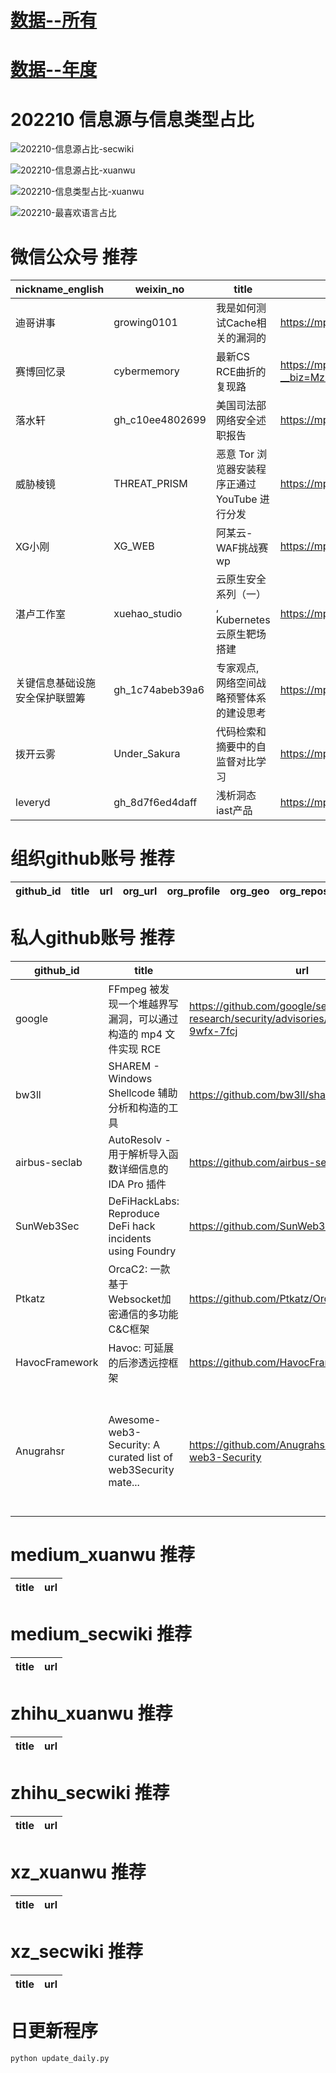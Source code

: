 # [数据--所有](README_20.md)
# [数据--年度](README_2022.md)
# 202210 信息源与信息类型占比
![202210-信息源占比-secwiki](data/img/domain/202210-信息源占比-secwiki.png)

![202210-信息源占比-xuanwu](data/img/domain/202210-信息源占比-xuanwu.png)



![202210-信息类型占比-xuanwu](data/img/tag/202210-信息类型占比-xuanwu.png)

![202210-最喜欢语言占比](data/img/language/202210-最喜欢语言占比.png)

# 微信公众号 推荐
| nickname_english | weixin_no | title | url| 
| --- | --- | --- | ---| 
| 迪哥讲事 | growing0101 | 我是如何测试Cache相关的漏洞的 | https://mp.weixin.qq.com/s/IfkpElF5O1Qz9aet8zSujA | 2| 
| 赛博回忆录 | cybermemory | 最新CS RCE曲折的复现路 | https://mp.weixin.qq.com/s?__biz=MzIxNDAyNjQwNg==&mid=2456098978&idx=1&sn=d511d5a674d84eeaf262c8e389ae0403&chksm=803c696bb74be07d8ef8e473b11ffe4dce57b58ccf82e8615ab15d9ba6bba9263360c01276a8 | 1| 
| 落水轩 | gh_c10ee4802699 | 美国司法部网络安全述职报告 | https://mp.weixin.qq.com/s/nIbSV4dGpVtp98beqeL2Hg | 1| 
| 威胁棱镜 | THREAT_PRISM | 恶意 Tor 浏览器安装程序正通过 YouTube 进行分发 | https://mp.weixin.qq.com/s/c3jixzRxo0eg2IrA9xcJtw | 1| 
| XG小刚 | XG_WEB | 阿某云-WAF挑战赛wp | https://mp.weixin.qq.com/s/H1kslnpYbAmUOs7g0SpFWQ | 1| 
| 湛卢工作室 | xuehao_studio | 云原生安全系列（一） , Kubernetes云原生靶场搭建 | https://mp.weixin.qq.com/s/XmEhvrzwmcjW9lBIZMl2ag | 1| 
| 关键信息基础设施安全保护联盟筹 | gh_1c74abeb39a6 | 专家观点, 网络空间战略预警体系的建设思考 | https://mp.weixin.qq.com/s/2z9ze6N4p2R_Tokbk0g-vA | 1| 
| 拨开云雾 | Under_Sakura | 代码检索和摘要中的自监督对比学习 | https://mp.weixin.qq.com/s/pTNNIeico9mcDqvcXos3cA | 1| 
| leveryd | gh_8d7f6ed4daff | 浅析洞态iast产品 | https://mp.weixin.qq.com/s/fq2m59L_2Piqyeufl6eZFQ | 1| 


# 组织github账号 推荐
| github_id | title | url | org_url | org_profile | org_geo | org_repositories | org_people | org_projects | repo_lang | repo_star | repo_forks| 
| --- | --- | --- | --- | --- | --- | --- | --- | --- | --- | --- | ---| 


# 私人github账号 推荐
| github_id | title | url | p_url | p_profile | p_loc | p_company | p_repositories | p_projects | p_stars | p_followers | p_following | repo_lang | repo_star | repo_forks | 
| --- | --- | --- | --- | --- | --- | --- | --- | --- | --- | --- | --- | --- | --- | ---| 
| google | FFmpeg 被发现一个堆越界写漏洞，可以通过构造的 mp4 文件实现 RCE | https://github.com/google/security-research/security/advisories/GHSA-vhxg-9wfx-7fcj | None | None | None | None | 0 | 0 | 0 | 0 | 0 | Vue,Java,Python,JavaScript,C++,HTML,Go,Rust | 0 | 0 | 1| 
| bw3ll | SHAREM - Windows Shellcode 辅助分析和构造的工具 | https://github.com/bw3ll/sharem | https://github.com/Bw3ll?tab=followers |  | None | None | 3 | 0 | 0 | 0 | 0 | Python | 0 | 0 | 1| 
| airbus-seclab | AutoResolv - 用于解析导入函数详细信息的 IDA Pro 插件 | https://github.com/airbus-seclab/AutoResolv | None | None | None | None | 0 | 0 | 0 | 0 | 0 | Python,C,Ruby,OCaml,C++ | 0 | 0 | 1| 
| SunWeb3Sec | DeFiHackLabs: Reproduce DeFi hack incidents using Foundry | https://github.com/SunWeb3Sec/DeFiHackLabs | https://github.com/SunWeb3Sec?tab=followers | Lets make Web3 more secure! | None | None | 6 | 0 | 5 | 0 | 0 | Solidity | 0 | 0 | 1| 
| Ptkatz | OrcaC2: 一款基于Websocket加密通信的多功能C&C框架 | https://github.com/Ptkatz/OrcaC2 | https://github.com/Ptkatz?tab=followers | ☔️ | None | None | 2 | 0 | 55 | 0 | 0 | Go | 0 | 0 | 1| 
| HavocFramework | Havoc: 可延展的后渗透远控框架 | https://github.com/HavocFramework/Havoc | None | None | None | None | 0 | 0 | 0 | 0 | 0 | Go,Python,C | 0 | 0 | 1| 
| Anugrahsr | Awesome-web3-Security: A curated list of web3Security mate... | https://github.com/Anugrahsr/Awesome-web3-Security | https://github.com/Anugrahsr?tab=followers | Hey! i am Anugrah SR A Biologist moving to the field of cybersecurity. #Biology #Bioinformatics #ML #hacking #bash #python | Kerala | None | 64 | 0 | 105 | 0 | 0 |  | 0 | 0 | 1| 


# medium_xuanwu 推荐
| title | url| 
| --- | ---| 


# medium_secwiki 推荐
| title | url| 
| --- | ---| 


# zhihu_xuanwu 推荐
| title | url| 
| --- | ---| 


# zhihu_secwiki 推荐
| title | url| 
| --- | ---| 


# xz_xuanwu 推荐
| title | url| 
| --- | ---| 


# xz_secwiki 推荐
| title | url| 
| --- | ---| 



# 日更新程序
`python update_daily.py`